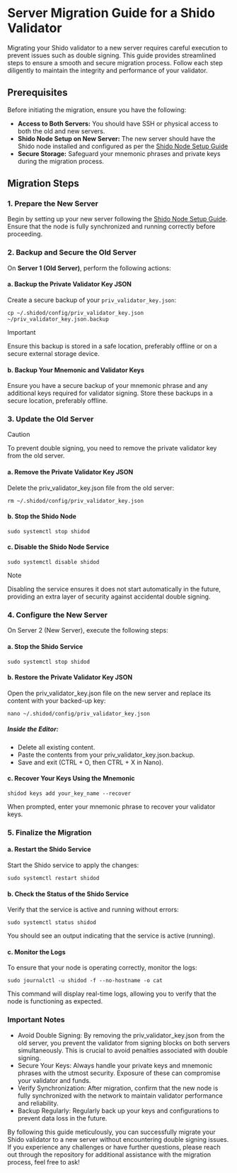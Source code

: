 # Server Migration Guide for a Shido Validator

Migrating your Shido validator to a new server requires careful execution to prevent issues such as double signing. This guide provides streamlined steps to ensure a smooth and secure migration process. Follow each step diligently to maintain the integrity and performance of your validator.

## Prerequisites

Before initiating the migration, ensure you have the following:

- **Access to Both Servers:** You should have SSH or physical access to both the old and new servers.
- **Shido Node Setup on New Server:** The new server should have the Shido node installed and configured as per the [Shido Node Setup Guide](https://github.com/MavNode/shidovalidator/blob/main/shidonodesetup.md)
- **Secure Storage:** Safeguard your mnemonic phrases and private keys during the migration process.

## Migration Steps

### 1. Prepare the New Server

Begin by setting up your new server following the [Shido Node Setup Guide](https://github.com/MavNode/shidovalidator/blob/main/shidonodesetup.md). Ensure that the node is fully synchronized and running correctly before proceeding.

### 2. Backup and Secure the Old Server

On **Server 1 (Old Server)**, perform the following actions:

#### a. Backup the Private Validator Key JSON

Create a secure backup of your `priv_validator_key.json`:
```
cp ~/.shidod/config/priv_validator_key.json ~/priv_validator_key.json.backup
```
> [!IMPORTANT]  
> Ensure this backup is stored in a safe location, preferably offline or on a secure external storage device.

#### b. Backup Your Mnemonic and Validator Keys
Ensure you have a secure backup of your mnemonic phrase and any additional keys required for validator signing. Store these backups in a secure location, preferably offline.

### 3. Update the Old Server
> [!CAUTION]
> To prevent double signing, you need to remove the private validator key from the old server.

#### a. Remove the Private Validator Key JSON
Delete the priv_validator_key.json file from the old server:
```
rm ~/.shidod/config/priv_validator_key.json
```
#### b. Stop the Shido Node
```
sudo systemctl stop shidod
```
#### c. Disable the Shido Node Service
```
sudo systemctl disable shidod
```
> [!NOTE]  
> Disabling the service ensures it does not start automatically in the future, providing an extra layer of security against accidental double signing.

### 4. Configure the New Server
On Server 2 (New Server), execute the following steps:

#### a. Stop the Shido Service
```
sudo systemctl stop shidod
```
#### b. Restore the Private Validator Key JSON
Open the priv_validator_key.json file on the new server and replace its content with your backed-up key:
```
nano ~/.shidod/config/priv_validator_key.json
```
##### Inside the Editor:
- Delete all existing content.
- Paste the contents from your priv_validator_key.json.backup.
- Save and exit (CTRL + O, then CTRL + X in Nano).

#### c. Recover Your Keys Using the Mnemonic
```
shidod keys add your_key_name --recover
```
When prompted, enter your mnemonic phrase to recover your validator keys.

### 5. Finalize the Migration

#### a. Restart the Shido Service
Start the Shido service to apply the changes:
```
sudo systemctl restart shidod
```

#### b. Check the Status of the Shido Service
Verify that the service is active and running without errors:
```
sudo systemctl status shidod
```
You should see an output indicating that the service is active (running).

#### c. Monitor the Logs
To ensure that your node is operating correctly, monitor the logs:
```
sudo journalctl -u shidod -f --no-hostname -o cat
```
This command will display real-time logs, allowing you to verify that the node is functioning as expected.

### Important Notes
- Avoid Double Signing:
  By removing the priv_validator_key.json from the old server, you prevent the validator from signing blocks on both servers simultaneously. This is crucial to avoid penalties associated with double signing.
- Secure Your Keys:
  Always handle your private keys and mnemonic phrases with the utmost security. Exposure of these can compromise your validator and funds.
- Verify Synchronization:
  After migration, confirm that the new node is fully synchronized with the network to maintain validator performance and reliability.
- Backup Regularly:
  Regularly back up your keys and configurations to prevent data loss in the future.

By following this guide meticulously, you can successfully migrate your Shido validator to a new server without encountering double signing issues.
If you experience any challenges or have further questions, please reach out through the repository for additional assistance with the migration process, feel free to ask!
